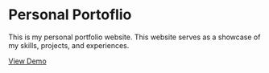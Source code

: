 # Personal Portoflio

This is my personal portfolio website. This website serves as a showcase of my skills, projects, and experiences.

[View Demo](https://stjepan.netlify.app/)
